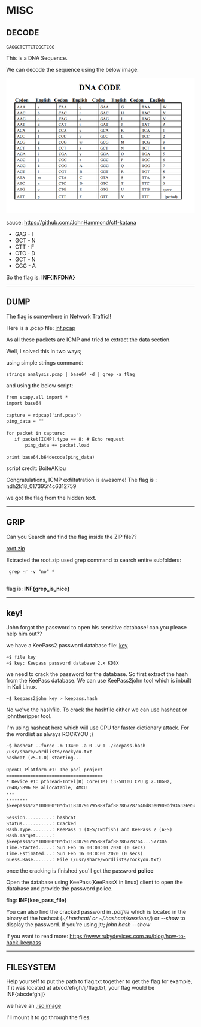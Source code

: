 # MISC


## DECODE

```
GAGGCTCTTCTCGCTCGG
```

This is a DNA Sequence.

We can decode the sequence using the below image:

![DNA CODES](img/dna_codes.png)

sauce: https://github.com/JohnHammond/ctf-katana

- GAG - I
- GCT - N
- CTT - F
- CTC - D
- GCT - N
- CGG - A
 
 So the flag is: **INF{INFDNA}**
 
 ------------------------------------

## DUMP

The flag is somewhere in Network Traffic!!

Here is a .pcap file: [inf.pcap](data/inf.pcap)

As all these packets are ICMP and tried to extract the data section.

Well, I solved this in two ways;

using simple strings command:
```
strings analysis.pcap | base64 -d | grep -a flag
```
and using the below script:

```
from scapy.all import *
import base64

capture = rdpcap('inf.pcap')
ping_data = ""

for packet in capture:
   if packet[ICMP].type == 8: # Echo request
       ping_data += packet.load

print base64.b64decode(ping_data)
```
  script credit: BoiteAKlou

Congratulations, ICMP exfiltatration is awesome! The flag is : ndh2k18_017395f4c6312759

we got the flag from the hidden text.

---------------------------------------------------

## GRIP

Can you Search and find the flag inside the ZIP file??

[root.zip](data/root.zip)

Extracted the root.zip
used grep command to search entire subfolders:
```
 grep -r -v "no" *
 
```
flag is: **INF{grep_is_nice}**

--------------------

## key!

John forgot the password to open his sensitive database! can you please help him out??

we have a KeePass2 password database file: [key](data/key)
```
~$ file key
~$ key: Keepass password database 2.x KDBX
```
we need to crack the password for the database.
So first extract the hash from the KeePass database.
We can use KeePass2john tool which is inbuilt in Kali Linux.
```
~$ keepass2john key > keepass.hash
```
No we've the hashfile. To crack the hashfile either we can use hashcat or johntheripper tool.

I'm using hashcat here which will use GPU for faster dictionary attack.
For the wordlist as always ROCKYOU ;)
```
~$ hashcat --force -m 13400 -a 0 -w 1 ./keepass.hash /usr/share/wordlists/rockyou.txt 
hashcat (v5.1.0) starting...

OpenCL Platform #1: The pocl project
====================================
* Device #1: pthread-Intel(R) Core(TM) i3-5010U CPU @ 2.10GHz, 2048/5896 MB allocatable, 4MCU
---
--------
$keepass$*2*100000*0*d511838796795889faf887867287640d83e0909dd93632695cf41cac4fd91d62*17b5875b4de1fc45289d81eefa8b7e8c3922b57b26ca6cdc8cdb536a7ad06f51*f9ea64ed89472d4f842562accb754f7d*b8e70313b19c403be159853e51c4336faf291a3aaaf3c85033a1e9374c052b1a*4ca75e72cac19f0dfdc63d9276d1b4442d615772c96c5e91eb9f1e154657730a:police
                                                 
Session..........: hashcat
Status...........: Cracked
Hash.Type........: KeePass 1 (AES/Twofish) and KeePass 2 (AES)
Hash.Target......: $keepass$*2*100000*0*d511838796795889faf88786728764...57730a
Time.Started.....: Sun Feb 16 00:00:00 2020 (0 secs)
Time.Estimated...: Sun Feb 16 00:0:00 2020 (0 secs)
Guess.Base.......: File (/usr/share/wordlists/rockyou.txt)
```
once the cracking is finished you'll get the password **police**

Open the database using KeePass(KeePassX in linux) client to open the database and provide the password police.

flag: **INF{kee_pass_file}**

You can also find the cracked password in _.potfile_ which is located in the binary of the hashcat (_~/.hashcat/ or ~/.hashcat/sessions/_) or _--show_ to display the password. If you're using jtr; _john hash --show_

If you want to read more: https://www.rubydevices.com.au/blog/how-to-hack-keepass

-----------------------------------

## FILESYSTEM

Help yourself to put the path to flag.txt together to get the flag for example, if it was located at ab/cd/ef/gh/ij/flag.txt, your flag would be INF{abcdefghij}

we have an [.iso image](data/fsimage.iso.gz)

I'll mount it to go through the files.
